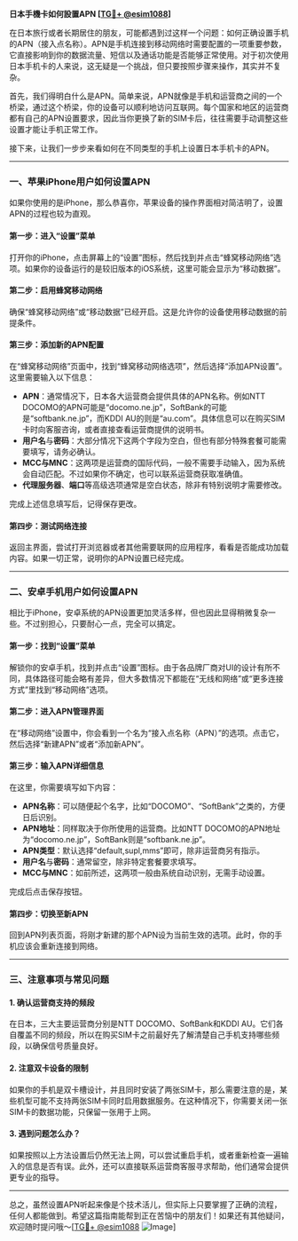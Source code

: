 **日本手機卡如何設置APN [[TG💪+ @esim1088](https://t.me/s/esim1088)]**

在日本旅行或者长期居住的朋友，可能都遇到过这样一个问题：如何正确设置手机的APN（接入点名称）。APN是手机连接到移动网络时需要配置的一项重要参数，它直接影响到你的数据流量、短信以及通话功能是否能够正常使用。对于初次使用日本手机卡的人来说，这无疑是一个挑战，但只要按照步骤来操作，其实并不复杂。

首先，我们得明白什么是APN。简单来说，APN就像是手机和运营商之间的一个桥梁，通过这个桥梁，你的设备可以顺利地访问互联网。每个国家和地区的运营商都有自己的APN设置要求，因此当你更换了新的SIM卡后，往往需要手动调整这些设置才能让手机正常工作。

接下来，让我们一步步来看如何在不同类型的手机上设置日本手机卡的APN。

---

### **一、苹果iPhone用户如何设置APN**

如果你使用的是iPhone，那么恭喜你，苹果设备的操作界面相对简洁明了，设置APN的过程也较为直观。

#### **第一步：进入“设置”菜单**
打开你的iPhone，点击屏幕上的“设置”图标，然后找到并点击“蜂窝移动网络”选项。如果你的设备运行的是较旧版本的iOS系统，这里可能会显示为“移动数据”。

#### **第二步：启用蜂窝移动网络**
确保“蜂窝移动网络”或“移动数据”已经开启。这是允许你的设备使用移动数据的前提条件。

#### **第三步：添加新的APN配置**
在“蜂窝移动网络”页面中，找到“蜂窝移动网络选项”，然后选择“添加APN设置”。这里需要输入以下信息：

- **APN**：通常情况下，日本各大运营商会提供具体的APN名称。例如NTT DOCOMO的APN可能是“docomo.ne.jp”，SoftBank的可能是“softbank.ne.jp”，而KDDI AU的则是“au.com”。具体信息可以在购买SIM卡时向客服咨询，或者直接查看运营商提供的说明书。
- **用户名**与**密码**：大部分情况下这两个字段为空白，但也有部分特殊套餐可能需要填写，请务必确认。
- **MCC与MNC**：这两项是运营商的国际代码，一般不需要手动输入，因为系统会自动匹配。不过如果你不确定，也可以联系运营商获取准确值。
- **代理服务器**、**端口**等高级选项通常是空白状态，除非有特别说明才需要修改。

完成上述信息填写后，记得保存更改。

#### **第四步：测试网络连接**
返回主界面，尝试打开浏览器或者其他需要联网的应用程序，看看是否能成功加载内容。如果一切正常，说明你的APN设置已经完成。

---

### **二、安卓手机用户如何设置APN**

相比于iPhone，安卓系统的APN设置更加灵活多样，但也因此显得稍微复杂一些。不过别担心，只要耐心一点，完全可以搞定。

#### **第一步：找到“设置”菜单**
解锁你的安卓手机，找到并点击“设置”图标。由于各品牌厂商对UI的设计有所不同，具体路径可能会略有差异，但大多数情况下都能在“无线和网络”或“更多连接方式”里找到“移动网络”选项。

#### **第二步：进入APN管理界面**
在“移动网络”设置中，你会看到一个名为“接入点名称（APN）”的选项。点击它，然后选择“新建APN”或者“添加新APN”。

#### **第三步：输入APN详细信息**
在这里，你需要填写如下内容：

- **APN名称**：可以随便起个名字，比如“DOCOMO”、“SoftBank”之类的，方便日后识别。
- **APN地址**：同样取决于你所使用的运营商。比如NTT DOCOMO的APN地址为“docomo.ne.jp”，SoftBank则是“softbank.ne.jp”。
- **APN类型**：默认选择“default,supl,mms”即可，除非运营商另有指示。
- **用户名**与**密码**：通常留空，除非特定套餐要求填写。
- **MCC与MNC**：如前所述，这两项一般由系统自动识别，无需手动设置。

完成后点击保存按钮。

#### **第四步：切换至新APN**
回到APN列表页面，将刚才新建的那个APN设为当前生效的选项。此时，你的手机应该会重新连接到网络。

---

### **三、注意事项与常见问题**

#### **1. 确认运营商支持的频段**
在日本，三大主要运营商分别是NTT DOCOMO、SoftBank和KDDI AU。它们各自覆盖不同的频段，所以在购买SIM卡之前最好先了解清楚自己手机支持哪些频段，以确保信号质量良好。

#### **2. 注意双卡设备的限制**
如果你的手机是双卡槽设计，并且同时安装了两张SIM卡，那么需要注意的是，某些机型可能不支持两张SIM卡同时启用数据服务。在这种情况下，你需要关闭一张SIM卡的数据功能，只保留一张用于上网。

#### **3. 遇到问题怎么办？**
如果按照以上方法设置后仍然无法上网，可以尝试重启手机，或者重新检查一遍输入的信息是否有误。此外，还可以直接联系运营商客服寻求帮助，他们通常会提供更专业的指导。

---

总之，虽然设置APN听起来像是个技术活儿，但实际上只要掌握了正确的流程，任何人都能做到。希望这篇指南能帮到正在苦恼中的朋友们！如果还有其他疑问，欢迎随时提问哦～[[TG💪+ @esim1088](https://t.me/s/esim1088) ![Image](https://i.postimg.cc/4NQfJmqS/Snipaste-2025-05-13-00-14-12.png)]